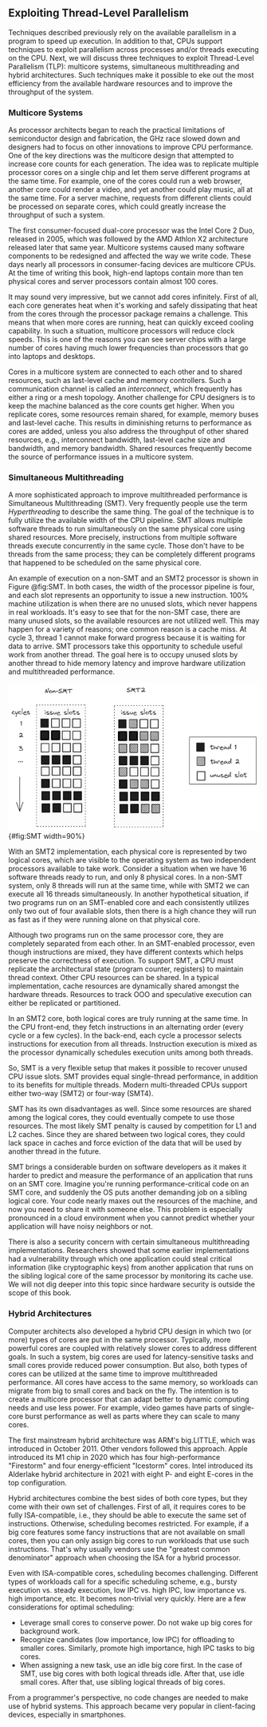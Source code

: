 ## Exploiting Thread-Level Parallelism

Techniques described previously rely on the available parallelism in a program to speed up execution. In addition to that, CPUs support techniques to exploit parallelism across processes and/or threads executing on the CPU. Next, we will discuss three techniques to exploit Thread-Level Parallelism (TLP): multicore systems, simultaneous multithreading and hybrid architectures. Such techniques make it possible to eke out the most efficiency from the available hardware resources and to improve the throughput of the system.

### Multicore Systems

As processor architects began to reach the practical limitations of semiconductor design and fabrication, the GHz race slowed down and designers had to focus on other innovations to improve CPU performance. One of the key directions was the multicore design that attempted to increase core counts for each generation. The idea was to replicate multiple processor cores on a single chip and let them serve different programs at the same time. For example, one of the cores could run a web browser, another core could render a video, and yet another could play music, all at the same time. For a server machine, requests from different clients could be processed on separate cores, which could greatly increase the throughput of such a system.

The first consumer-focused dual-core processor was the Intel Core 2 Duo, released in 2005, which was followed by the AMD Athlon X2 architecture released later that same year. Multicore systems caused many software components to be redesigned and affected the way we write code. These days nearly all processors in consumer-facing devices are multicore CPUs. At the time of writing this book, high-end laptops contain more than ten physical cores and server processors contain almost 100 cores.

It may sound very impressive, but we cannot add cores infinitely. First of all, each core generates heat when it's working and safely dissipating that heat from the cores through the processor package remains a challenge. This means that when more cores are running, heat can quickly exceed cooling capability. In such a situation, multicore processors will reduce clock speeds. This is one of the reasons you can see server chips with a large number of cores having much lower frequencies than processors that go into laptops and desktops.

Cores in a multicore system are connected to each other and to shared resources, such as last-level cache and memory controllers. Such a communication channel is called an *interconnect*, which frequently has either a ring or a mesh topology. Another challenge for CPU designers is to keep the machine balanced as the core counts get higher. When you replicate cores, some resources remain shared, for example, memory buses and last-level cache. This results in diminishing returns to performance as cores are added, unless you also address the throughput of other shared resources, e.g., interconnect bandwidth, last-level cache size and bandwidth, and memory bandwidth. Shared resources frequently become the source of performance issues in a multicore system.

### Simultaneous Multithreading

A more sophisticated approach to improve multithreaded performance is Simultaneous Multithreading (SMT). Very frequently people use the term *Hyperthreading* to describe the same thing. The goal of the technique is to fully utilize the available width of the CPU pipeline. SMT allows multiple software threads to run simultaneously on the same physical core using shared resources. More precisely, instructions from multiple software threads execute concurrently in the same cycle. Those don't have to be threads from the same process; they can be completely different programs that happened to be scheduled on the same physical core. 

An example of execution on a non-SMT and an SMT2 processor is shown in Figure @fig:SMT. In both cases, the width of the processor pipeline is four, and each slot represents an opportunity to issue a new instruction. 100% machine utilization is when there are no unused slots, which never happens in real workloads. It's easy to see that for the non-SMT case, there are many unused slots, so the available resources are not utilized well. This may happen for a variety of reasons; one common reason is a cache miss. At cycle 3, thread 1 cannot make forward progress because it is waiting for data to arrive. SMT processors take this opportunity to schedule useful work from another thread. The goal here is to occupy unused slots by another thread to hide memory latency and improve hardware utilization and multithreaded performance.

![Execution on a 4-wide non-SMT and a 4-wide SMT2 processor.](../../img/uarch/SMT.png){#fig:SMT width=90%}

With an SMT2 implementation, each physical core is represented by two logical cores, which are visible to the operating system as two independent processors available to take work. Consider a situation when we have 16 software threads ready to run, and only 8 physical cores. In a non-SMT system, only 8 threads will run at the same time, while with SMT2 we can execute all 16 threads simultaneously. In another hypothetical situation, if two programs run on an SMT-enabled core and each consistently utilizes only two out of four available slots, then there is a high chance they will run as fast as if they were running alone on that physical core.

Although two programs run on the same processor core, they are completely separated from each other. In an SMT-enabled processor, even though instructions are mixed, they have different contexts which helps preserve the correctness of execution. To support SMT, a CPU must replicate the architectural state (program counter, registers) to maintain thread context. Other CPU resources can be shared. In a typical implementation, cache resources are dynamically shared amongst the hardware threads. Resources to track OOO and speculative execution can either be replicated or partitioned.

In an SMT2 core, both logical cores are truly running at the same time. In the CPU front-end, they fetch instructions in an alternating order (every cycle or a few cycles). In the back-end, each cycle a processor selects instructions for execution from all threads. Instruction execution is mixed as the processor dynamically schedules execution units among both threads.

So, SMT is a very flexible setup that makes it possible to recover unused CPU issue slots. SMT provides equal single-thread performance, in addition to its benefits for multiple threads. Modern multi-threaded CPUs support either two-way (SMT2) or four-way (SMT4).

SMT has its own disadvantages as well. Since some resources are shared among the logical cores, they could eventually compete to use those resources. The most likely SMT penalty is caused by competition for L1 and L2 caches. Since they are shared between two logical cores, they could lack space in caches and force eviction of the data that will be used by another thread in the future.

SMT brings a considerable burden on software developers as it makes it harder to predict and measure the performance of an application that runs on an SMT core. Imagine you're running performance-critical code on an SMT core, and suddenly the OS puts another demanding job on a sibling logical core. Your code nearly maxes out the resources of the machine, and now you need to share it with someone else. This problem is especially pronounced in a cloud environment when you cannot predict whether your application will have noisy neighbors or not.

There is also a security concern with certain simultaneous multithreading implementations. Researchers showed that some earlier implementations had a vulnerability through which one application could steal critical information (like cryptographic keys) from another application that runs on the sibling logical core of the same processor by monitoring its cache use. We will not dig deeper into this topic since hardware security is outside the scope of this book.

### Hybrid Architectures

Computer architects also developed a hybrid CPU design in which two (or more) types of cores are put in the same processor. Typically, more powerful cores are coupled with relatively slower cores to address different goals. In such a system, big cores are used for latency-sensitive tasks and small cores provide reduced power consumption. But also, both types of cores can be utilized at the same time to improve multithreaded performance. All cores have access to the same memory, so workloads can migrate from big to small cores and back on the fly. The intention is to create a multicore processor that can adapt better to dynamic computing needs and use less power. For example, video games have parts of single-core burst performance as well as parts where they can scale to many cores.

The first mainstream hybrid architecture was ARM's big.LITTLE, which was introduced in October 2011. Other vendors followed this approach. Apple introduced its M1 chip in 2020 which has four high-performance "Firestorm" and four energy-efficient "Icestorm" cores. Intel introduced its Alderlake hybrid architecture in 2021 with eight P- and eight E-cores in the top configuration.

Hybrid architectures combine the best sides of both core types, but they come with their own set of challenges. First of all, it requires cores to be fully ISA-compatible, i.e., they should be able to execute the same set of instructions. Otherwise, scheduling becomes restricted. For example, if a big core features some fancy instructions that are not available on small cores, then you can only assign big cores to run workloads that use such instructions. That's why usually vendors use the "greatest common denominator" approach when choosing the ISA for a hybrid processor.

Even with ISA-compatible cores, scheduling becomes challenging. Different types of workloads call for a specific scheduling scheme, e.g., bursty execution vs. steady execution, low IPC vs. high IPC, low importance vs. high importance, etc. It becomes non-trivial very quickly. Here are a few considerations for optimal scheduling:

* Leverage small cores to conserve power. Do not wake up big cores for background work.
* Recognize candidates (low importance, low IPC) for offloading to smaller cores. Similarly, promote high importance, high IPC tasks to big cores.
* When assigning a new task, use an idle big core first. In the case of SMT, use big cores with both logical threads idle. After that, use idle small cores. After that, use sibling logical threads of big cores.

From a programmer's perspective, no code changes are needed to make use of hybrid systems. This approach became very popular in client-facing devices, especially in smartphones.
